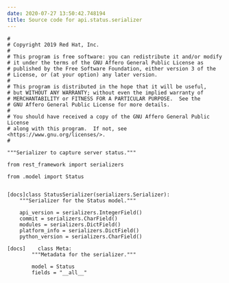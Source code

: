 ```yaml
---
date: 2020-07-27 13:50:42.748194
title: Source code for api.status.serializer
---
```


<div class="highlight">

    #
    # Copyright 2019 Red Hat, Inc.
    #
    # This program is free software: you can redistribute it and/or modify
    # it under the terms of the GNU Affero General Public License as
    # published by the Free Software Foundation, either version 3 of the
    # License, or (at your option) any later version.
    #
    # This program is distributed in the hope that it will be useful,
    # but WITHOUT ANY WARRANTY; without even the implied warranty of
    # MERCHANTABILITY or FITNESS FOR A PARTICULAR PURPOSE.  See the
    # GNU Affero General Public License for more details.
    #
    # You should have received a copy of the GNU Affero General Public License
    # along with this program.  If not, see <https://www.gnu.org/licenses/>.
    #
    
    """Serializer to capture server status."""
    
    from rest_framework import serializers
    
    from .model import Status
    
    
    [docs]class StatusSerializer(serializers.Serializer):
        """Serializer for the Status model."""
    
        api_version = serializers.IntegerField()
        commit = serializers.CharField()
        modules = serializers.DictField()
        platform_info = serializers.DictField()
        python_version = serializers.CharField()
    
    [docs]    class Meta:
            """Metadata for the serializer."""
    
            model = Status
            fields = "__all__"

</div>